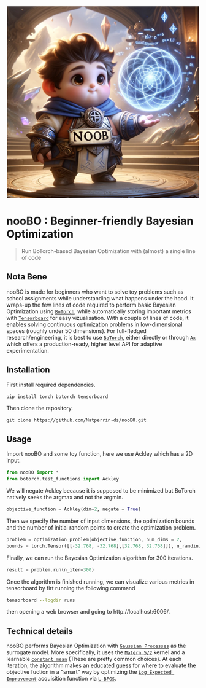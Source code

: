 <div style="text-align: center">
<img src="nooBO.webp" width="500">
</div>

# nooBO : Beginner-friendly Bayesian Optimization
> Run BoTorch-based Bayesian Optimization with (almost) a single line of code

## Nota Bene
nooBO is made for beginners who want to solve toy problems such as school assignments while understanding what happens under the hood. It wraps-up the few lines of code required to perform basic Bayesian Optimization using [`BoTorch`](https://botorch.org/), while automatically storing important metrics with [`Tensorboard`](https://www.tensorflow.org/tensorboard?hl=en) for easy vizualisation. With a couple of lines of code, it enables solving continuous optimization problems in low-dimensional spaces (roughly under 50 dimensions). For full-fledged research/engineering, it is best to use [`BoTorch`](https://botorch.org/), either directly or through [`Ax`](https://botorch.org/docs/botorch_and_ax) which offers a production-ready, higher level API for adaptive experimentation.  

## Installation
First install required dependencies.
```bash
pip install torch botorch tensorboard
```
Then clone the repository.
```
git clone https://github.com/Matperrin-ds/nooBO.git
```
## Usage
Import nooBO and some toy function, here we use Ackley which has a 2D input.
```python
from nooBO import *
from botorch.test_functions import Ackley
```
We will negate Ackley because it is supposed to be minimized but BoTorch natively seeks the argmax and not the argmin.
```python
objective_function = Ackley(dim=2, negate = True)
```
Then we specify the number of input dimensions, the optimization bounds and the number of initial random points to create the optimization problem.
```python
problem = optimization_problem(objective_function, num_dims = 2,
bounds = torch.Tensor([[-32.768, -32.768],[32.768, 32.768]]), n_randinit_points = 10)
```
Finally, we can run the Bayesian Optimization algorithm for 300 iterations.
```python
result = problem.run(n_iter=300)
```
Once the algorithm is finished running, we can visualize various metrics in tensorboard by firt running the following command
```bash
tensorboard --logdir runs
```
then opening a web browser and going to http://localhost:6006/.

## Technical details
nooBO performs Bayesian Optimization with [`Gaussian Processes`](https://gaussianprocess.org/gpml/chapters/RW.pdf) as the surrogate model. More specifically, it uses the [`Matérn 5/2`](https://docs.gpytorch.ai/en/v1.13/kernels.html) kernel and a learnable [`constant mean`](https://docs.gpytorch.ai/en/v1.13/means.html) (These are pretty common choices). At each iteration, the algorithm makes an educated guess for where to evaluate the objective fuction in a "smart" way by optimizing the [`Log Expected Improvement`](https://arxiv.org/abs/2310.20708) acquisition function via [`L-BFGS`](https://aria42.com/blog/2014/12/understanding-lbfgs).
